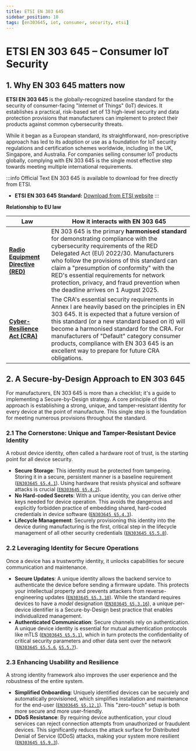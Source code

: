 ```yaml
---
title: ETSI EN 303 645
sidebar_position: 10
tags: [en303645, iot, consumer, security, etsi]
---
```

# ETSI EN 303 645 – Consumer IoT Security

## 1. Why EN 303 645 matters now

**ETSI EN 303 645** is the globally-recognized baseline standard for the security of consumer-facing "Internet of Things" (IoT) devices. It establishes a practical, risk-based set of 13 high-level security and data protection provisions that manufacturers can implement to protect their products against common cybersecurity threats.

While it began as a European standard, its straightforward, non-prescriptive approach has led to its adoption or use as a foundation for IoT security regulations and certification schemes worldwide, including in the UK, Singapore, and Australia. For companies selling consumer IoT products globally, complying with EN 303 645 is the single most effective step towards meeting multiple international requirements.

:::info Official Text
EN 303 645 is available to download for free directly from ETSI.

- **ETSI EN 303 645 Standard:** [Download from ETSI website][en303645]
:::

**Relationship to EU law**

| Law | How it interacts with EN 303 645 |
|-----|---------------------------|
| **[Radio Equipment Directive (RED)](./red-overview.md)** | EN 303 645 is the primary **harmonised standard** for demonstrating compliance with the cybersecurity requirements of the RED Delegated Act (EU) 2022/30. Manufacturers who follow the provisions of this standard can claim a "presumption of conformity" with the RED's essential requirements for network protection, privacy, and fraud prevention when the deadline arrives on 1 August 2025. |
| **[Cyber-Resilience Act (CRA)](./cra-overview.md)** | The CRA's essential security requirements in Annex I are heavily based on the principles in EN 303 645. It is expected that a future version of this standard (or a new standard based on it) will become a harmonised standard for the CRA. For manufacturers of "Default" category consumer products, compliance with EN 303 645 is an excellent way to prepare for future CRA obligations. |

## 2. A Secure-by-Design Approach to EN 303 645

For manufacturers, EN 303 645 is more than a checklist; it's a guide to implementing a Secure-by-Design strategy. A core principle of this approach is establishing a strong, unique, and tamper-resistant identity for every device at the point of manufacture. This single step is the foundation for meeting numerous provisions throughout the standard.

### 2.1 The Cornerstone: Unique and Tamper-Resistant Device Identity

A robust device identity, often called a hardware root of trust, is the starting point for all device security.

-   **Secure Storage**: This identity must be protected from tampering. Storing it in a secure, persistent manner is a baseline requirement ([`EN303645 §5.4.1`][en303645]). Using hardware that resists physical and software attacks is crucial ([`EN303645 §5.4.2`][en303645]).
-   **No Hard-coded Secrets**: With a unique identity, you can derive other keys needed for device operation. This avoids the dangerous and explicitly forbidden practice of embedding shared, hard-coded credentials in device software ([`EN303645 §5.4.3`][en303645]).
-   **Lifecycle Management**: Securely provisioning this identity into the device during manufacturing is the first, critical step in the lifecycle management of all other security credentials ([`EN303645 §5.5.8`][en303645]).

### 2.2 Leveraging Identity for Secure Operations

Once a device has a trustworthy identity, it unlocks capabilities for secure communication and maintenance.

-   **Secure Updates**: A unique identity allows the backend service to authenticate the device before sending a firmware update. This protects your intellectual property and prevents attackers from reverse-engineering updates ([`EN303645 §5.3.10`][en303645]). While the standard requires devices to have a *model* designation ([`EN303645 §5.3.16`][en303645]), a unique per-device identifier is a Secure-by-Design best practice that enables individualized management.
-   **Authenticated Communication**: Secure channels rely on authentication. A unique device identity is essential for mutual authentication protocols like mTLS ([`EN303645 §5.5.1`][en303645]), which in turn protects the confidentiality of critical security parameters and other data sent over the network ([`EN303645 §5.5.6`][en303645], [`§5.5.7`][en303645]).

### 2.3 Enhancing Usability and Resilience

A strong identity framework also improves the user experience and the robustness of the entire system.

-   **Simplified Onboarding**: Uniquely identified devices can be securely and automatically provisioned, which simplifies installation and maintenance for the end-user ([`EN303645 §5.12.1`][en303645]). This "zero-touch" setup is both more secure and more user-friendly.
-   **DDoS Resistance**: By requiring device authentication, your cloud services can reject connection attempts from unauthorized or fraudulent devices. This significantly reduces the attack surface for Distributed Denial of Service (DDoS) attacks, making your system more resilient ([`EN303645 §5.9.3`][en303645]).

<!-- Citations -->
[en303645]: https://www.etsi.org/deliver/etsi_en/303600_303699/303645/03.01.03_60/en_303645v030103p.pdf "ETSI EN 303 645 - Cyber Security for Consumer Internet of Things: Baseline Requirements"